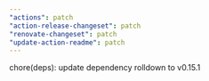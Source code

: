 ```yaml
---
"actions": patch
"action-release-changeset": patch
"renovate-changeset": patch
"update-action-readme": patch
---
```


chore(deps): update dependency rolldown to v0.15.1
